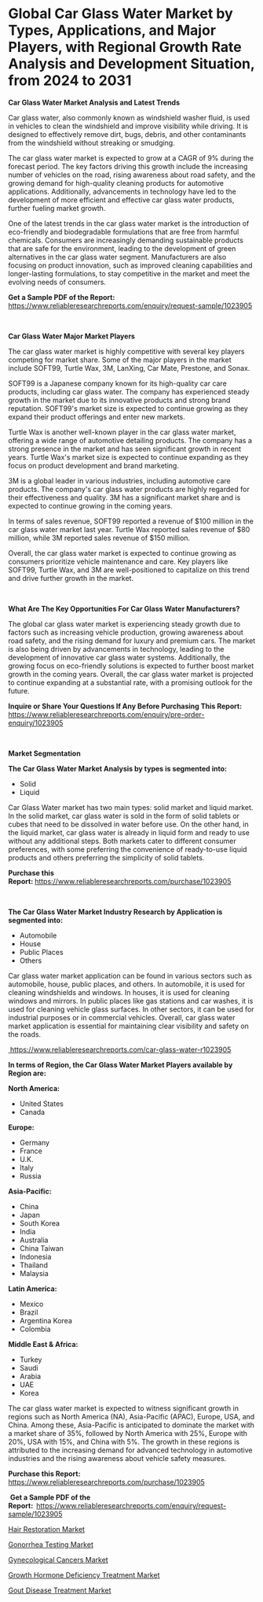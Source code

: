 <p><h1>Global Car Glass Water Market by Types, Applications, and Major Players, with Regional Growth Rate Analysis and Development Situation, from 2024 to 2031</h1></p><p><strong>Car Glass Water Market Analysis and Latest Trends</strong></p>
<p><p>Car glass water, also commonly known as windshield washer fluid, is used in vehicles to clean the windshield and improve visibility while driving. It is designed to effectively remove dirt, bugs, debris, and other contaminants from the windshield without streaking or smudging.</p><p>The car glass water market is expected to grow at a CAGR of 9% during the forecast period. The key factors driving this growth include the increasing number of vehicles on the road, rising awareness about road safety, and the growing demand for high-quality cleaning products for automotive applications. Additionally, advancements in technology have led to the development of more efficient and effective car glass water products, further fueling market growth.</p><p>One of the latest trends in the car glass water market is the introduction of eco-friendly and biodegradable formulations that are free from harmful chemicals. Consumers are increasingly demanding sustainable products that are safe for the environment, leading to the development of green alternatives in the car glass water segment. Manufacturers are also focusing on product innovation, such as improved cleaning capabilities and longer-lasting formulations, to stay competitive in the market and meet the evolving needs of consumers.</p></p>
<p><strong>Get a Sample PDF of the Report:&nbsp;</strong> <a href="https://www.reliableresearchreports.com/enquiry/request-sample/1023905">https://www.reliableresearchreports.com/enquiry/request-sample/1023905</a></p>
<p>&nbsp;</p>
<p><strong>Car Glass Water Major Market Players</strong></p>
<p><p>The car glass water market is highly competitive with several key players competing for market share. Some of the major players in the market include SOFT99, Turtle Wax, 3M, LanXing, Car Mate, Prestone, and Sonax.</p><p>SOFT99 is a Japanese company known for its high-quality car care products, including car glass water. The company has experienced steady growth in the market due to its innovative products and strong brand reputation. SOFT99's market size is expected to continue growing as they expand their product offerings and enter new markets.</p><p>Turtle Wax is another well-known player in the car glass water market, offering a wide range of automotive detailing products. The company has a strong presence in the market and has seen significant growth in recent years. Turtle Wax's market size is expected to continue expanding as they focus on product development and brand marketing.</p><p>3M is a global leader in various industries, including automotive care products. The company's car glass water products are highly regarded for their effectiveness and quality. 3M has a significant market share and is expected to continue growing in the coming years.</p><p>In terms of sales revenue, SOFT99 reported a revenue of $100 million in the car glass water market last year. Turtle Wax reported sales revenue of $80 million, while 3M reported sales revenue of $150 million.</p><p>Overall, the car glass water market is expected to continue growing as consumers prioritize vehicle maintenance and care. Key players like SOFT99, Turtle Wax, and 3M are well-positioned to capitalize on this trend and drive further growth in the market.</p></p>
<p>&nbsp;</p>
<p><strong>What Are The Key Opportunities For Car Glass Water Manufacturers?</strong></p>
<p><p>The global car glass water market is experiencing steady growth due to factors such as increasing vehicle production, growing awareness about road safety, and the rising demand for luxury and premium cars. The market is also being driven by advancements in technology, leading to the development of innovative car glass water systems. Additionally, the growing focus on eco-friendly solutions is expected to further boost market growth in the coming years. Overall, the car glass water market is projected to continue expanding at a substantial rate, with a promising outlook for the future.</p></p>
<p><strong>Inquire or Share Your Questions If Any Before Purchasing This Report:</strong> <a href="https://www.reliableresearchreports.com/enquiry/pre-order-enquiry/1023905">https://www.reliableresearchreports.com/enquiry/pre-order-enquiry/1023905</a></p>
<p>&nbsp;</p>
<p><strong>Market Segmentation</strong></p>
<p><strong>The Car Glass Water Market Analysis by types is segmented into:</strong></p>
<p><ul><li>Solid</li><li>Liquid</li></ul></p>
<p><p>Car Glass Water market has two main types: solid market and liquid market. In the solid market, car glass water is sold in the form of solid tablets or cubes that need to be dissolved in water before use. On the other hand, in the liquid market, car glass water is already in liquid form and ready to use without any additional steps. Both markets cater to different consumer preferences, with some preferring the convenience of ready-to-use liquid products and others preferring the simplicity of solid tablets.</p></p>
<p><strong>Purchase this Report:&nbsp;</strong><a href="https://www.reliableresearchreports.com/purchase/1023905">https://www.reliableresearchreports.com/purchase/1023905</a></p>
<p>&nbsp;</p>
<p><strong>The Car Glass Water Market Industry Research by Application is segmented into:</strong></p>
<p><ul><li>Automobile</li><li>House</li><li>Public Places</li><li>Others</li></ul></p>
<p><p>Car glass water market application can be found in various sectors such as automobile, house, public places, and others. In automobile, it is used for cleaning windshields and windows. In houses, it is used for cleaning windows and mirrors. In public places like gas stations and car washes, it is used for cleaning vehicle glass surfaces. In other sectors, it can be used for industrial purposes or in commercial vehicles. Overall, car glass water market application is essential for maintaining clear visibility and safety on the roads.</p></p>
<p><a href="https://www.reliableresearchreports.com/car-glass-water-r1023905">&nbsp;https://www.reliableresearchreports.com/car-glass-water-r1023905</a></p>
<p><strong>In terms of Region, the Car Glass Water Market Players available by Region are:</strong></p>
<p>
    <p> <strong> North America: </strong>
        <ul>
            <li>United States</li>
            <li>Canada</li>
        </ul>
        </p> 
    <p> <strong> Europe: </strong>
        <ul>
            <li>Germany</li>
            <li>France</li>
            <li>U.K.</li>
            <li>Italy</li>
            <li>Russia</li>
        </ul>
        </p> 
    <p> <strong> Asia-Pacific: </strong>
        <ul>
            <li>China</li>
            <li>Japan</li>
            <li>South Korea</li>
            <li>India</li>
            <li>Australia</li>
            <li>China Taiwan</li>
            <li>Indonesia</li>
            <li>Thailand</li>
            <li>Malaysia</li>
        </ul>
        </p> 
    <p> <strong> Latin America: </strong>
        <ul>
            <li>Mexico</li>
            <li>Brazil</li>
            <li>Argentina Korea</li>
            <li>Colombia</li>
        </ul>
        </p> 
    <p> <strong> Middle East & Africa: </strong>
        <ul>
            <li>Turkey</li>
            <li>Saudi</li>
            <li>Arabia</li>
            <li>UAE</li>
            <li>Korea</li>
        </ul>
    </p>
    </p>
<p><p>The car glass water market is expected to witness significant growth in regions such as North America (NA), Asia-Pacific (APAC), Europe, USA, and China. Among these, Asia-Pacific is anticipated to dominate the market with a market share of 35%, followed by North America with 25%, Europe with 20%, USA with 15%, and China with 5%. The growth in these regions is attributed to the increasing demand for advanced technology in automotive industries and the rising awareness about vehicle safety measures.</p></p>
<p><strong>Purchase this Report: </strong><a href="https://www.reliableresearchreports.com/purchase/1023905">https://www.reliableresearchreports.com/purchase/1023905</a></p>
<p>&nbsp;<strong>Get a Sample PDF of the Report:&nbsp;&nbsp;</strong><a href="https://www.reliableresearchreports.com/enquiry/request-sample/1023905">https://www.reliableresearchreports.com/enquiry/request-sample/1023905</a></p>
<p><strong></strong></p>
<p><p><a href="https://github.com/markmellon1/Market-Research-Report-List-1/blob/main/hair-restoration-market.md">Hair Restoration Market</a></p><p><a href="https://github.com/vregtldg37/Market-Research-Report-List-1/blob/main/gonorrhea-testing-market.md">Gonorrhea Testing Market</a></p><p><a href="https://github.com/Raeloodard576457/Market-Research-Report-List-1/blob/main/gynecological-cancers-market.md">Gynecological Cancers Market</a></p><p><a href="https://github.com/LiamKanenood/Market-Research-Report-List-1/blob/main/growth-hormone-deficiency-treatment-market.md">Growth Hormone Deficiency Treatment Market</a></p><p><a href="https://github.com/rslnowrouzi/Market-Research-Report-List-1/blob/main/gout-disease-treatment-market.md">Gout Disease Treatment Market</a></p></p>